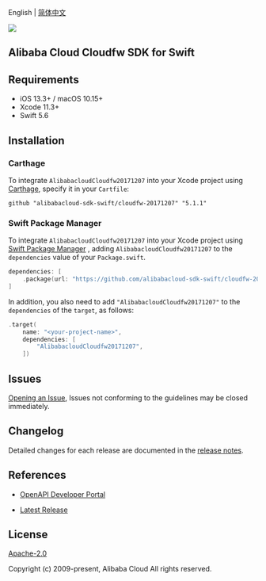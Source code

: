 English | [简体中文](README-CN.md)

![](https://aliyunsdk-pages.alicdn.com/icons/AlibabaCloud.svg)

## Alibaba Cloud Cloudfw SDK for Swift

## Requirements

- iOS 13.3+ / macOS 10.15+
- Xcode 11.3+
- Swift 5.6

## Installation

### Carthage

To integrate `AlibabacloudCloudfw20171207` into your Xcode project using [Carthage](https://github.com/Carthage/Carthage), specify it in your `Cartfile`:

```ogdl
github "alibabacloud-sdk-swift/cloudfw-20171207" "5.1.1"
```

### Swift Package Manager

To integrate `AlibabacloudCloudfw20171207` into your Xcode project using [Swift Package Manager](https://swift.org/package-manager/) , adding `AlibabacloudCloudfw20171207` to the `dependencies` value of your `Package.swift`.

```swift
dependencies: [
    .package(url: "https://github.com/alibabacloud-sdk-swift/cloudfw-20171207.git", from: "5.1.1")
]
```

In addition, you also need to add `"AlibabacloudCloudfw20171207"` to the `dependencies` of the `target`, as follows:

```swift
.target(
    name: "<your-project-name>",
    dependencies: [
        "AlibabacloudCloudfw20171207",
    ])
```

## Issues

[Opening an Issue](https://github.com/alibabacloud-sdk-swift/cloudfw-20171207/issues/new), Issues not conforming to the guidelines may be closed immediately.

## Changelog

Detailed changes for each release are documented in the [release notes](./ChangeLog.txt).

## References

* [OpenAPI Developer Portal](https://next.api.alibabacloud.com/home)
- [Latest Release](https://github.com/alibabacloud-sdk-swift/cloudfw-20171207)

## License

[Apache-2.0](http://www.apache.org/licenses/LICENSE-2.0)

Copyright (c) 2009-present, Alibaba Cloud All rights reserved.

